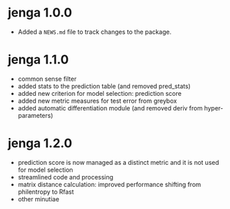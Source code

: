 # jenga 1.0.0

* Added a `NEWS.md` file to track changes to the package.

# jenga 1.1.0

* common sense filter
* added stats to the prediction table (and removed pred_stats)
* added new criterion for model selection: prediction score
* added new metric measures for test error from greybox
* added automatic differentiation module (and removed deriv from hyper-parameters)

# jenga 1.2.0

* prediction score is now managed as a distinct metric and it is not used for model selection
* streamlined code and processing
* matrix distance calculation: improved performance shifting from philentropy to Rfast
* other minutiae
